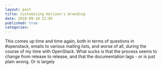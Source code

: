 ```yaml
---
layout: post
title: Customising Horizon's branding
date: 2018-09-10 21:05
published: true
categories:
---
```


This comes up time and time again, both in terms of questions in #openstack, emails to various mailing lists, and worse of all, during the course of my time with OpenStack.  What sucks is that the process seems to change from release to release, and that the documentation lags - or is just plain wrong.  Or is largely 
